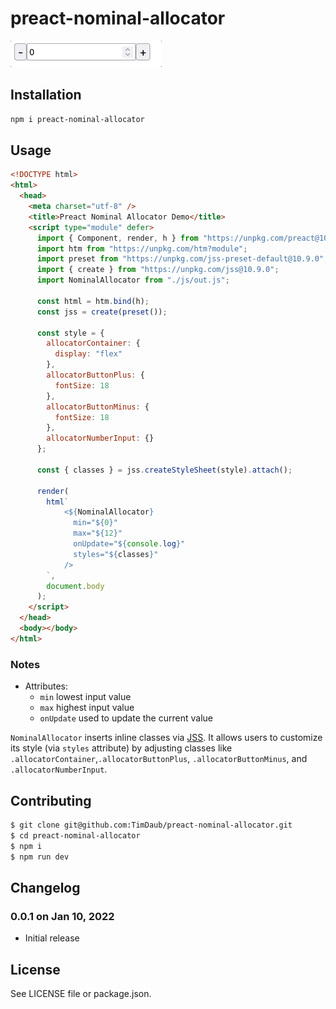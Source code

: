 # preact-nominal-allocator

![](./assets/demo.gif)

## Installation

```bash
npm i preact-nominal-allocator
```

## Usage

```html
<!DOCTYPE html>
<html>
  <head>
    <meta charset="utf-8" />
    <title>Preact Nominal Allocator Demo</title>
    <script type="module" defer>
      import { Component, render, h } from "https://unpkg.com/preact@10.6.4?module";
      import htm from "https://unpkg.com/htm?module";
      import preset from "https://unpkg.com/jss-preset-default@10.9.0";
      import { create } from "https://unpkg.com/jss@10.9.0";
      import NominalAllocator from "./js/out.js";

      const html = htm.bind(h);
      const jss = create(preset());

      const style = {
        allocatorContainer: {
          display: "flex"
        },
        allocatorButtonPlus: {
          fontSize: 18
        },
        allocatorButtonMinus: {
          fontSize: 18
        },
        allocatorNumberInput: {}
      };

      const { classes } = jss.createStyleSheet(style).attach();

      render(
        html`
            <${NominalAllocator}
              min="${0}"
              max="${12}"
              onUpdate="${console.log}"
              styles="${classes}"
            />
        `,
        document.body
      );
    </script>
  </head>
  <body></body>
</html>
```

### Notes

- Attributes:
  - `min` lowest input value
  - `max` highest input value
  - `onUpdate` used to update the current value
    
`NominalAllocator` inserts inline classes via [JSS](https://cssinjs.org).  It
allows users to customize its style (via `styles` attribute) by adjusting
classes like  `.allocatorContainer`,`.allocatorButtonPlus`,
`.allocatorButtonMinus`, and `.allocatorNumberInput`.

## Contributing

```bash
$ git clone git@github.com:TimDaub/preact-nominal-allocator.git
$ cd preact-nominal-allocator
$ npm i
$ npm run dev
```

## Changelog

### 0.0.1 on Jan 10, 2022

- Initial release

## License

See LICENSE file or package.json.

